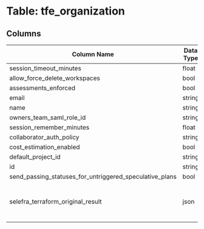 # Table: tfe_organization

## Columns 

|  Column Name   |  Data Type  | Uniq | Nullable | Description | 
|  ----  | ----  | ----  | ----  | ---- | 
| session_timeout_minutes | float | X | √ |  | 
| allow_force_delete_workspaces | bool | X | √ |  | 
| assessments_enforced | bool | X | √ |  | 
| email | string | X | √ |  | 
| name | string | X | √ |  | 
| owners_team_saml_role_id | string | X | √ |  | 
| session_remember_minutes | float | X | √ |  | 
| collaborator_auth_policy | string | X | √ |  | 
| cost_estimation_enabled | bool | X | √ |  | 
| default_project_id | string | X | √ |  | 
| id | string | X | √ |  | 
| send_passing_statuses_for_untriggered_speculative_plans | bool | X | √ |  | 
| selefra_terraform_original_result | json | X | √ | save terraform original result for compatibility | 


